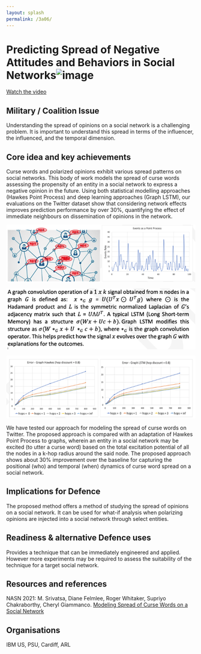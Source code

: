 ```yaml
---
layout: splash
permalink: /3a06/
---
```


# Predicting Spread of Negative Attitudes and Behaviors in Social Networks![image](https://user-images.githubusercontent.com/87701273/129204269-c96a7355-b9ba-4f8d-8e4f-6585b5266e55.png)


[Watch the video](https://ibm.box.com/v/Showcase-3a06-video)

## Military / Coalition Issue
Understanding the spread of opinions on a social network is a challenging problem. It is important to understand this spread in terms of the influencer, the influenced, and the temporal dimension. 

## Core idea and key achievements
Curse words and polarized opinions exhibit various spread patterns on social networks. This body of work models the spread of curse words assessing the propensity of an entity in a social network to express a negative opinion in the future. Using both statistical modelling approaches (Hawkes Point Process) and deep learning approaches (Graph LSTM), our evaluations on the Twitter dataset show that considering network effects improves prediction performance by over 30%, quantifying the effect of immediate neighbours on dissemination of opinions in the network.

![image info](/dais/achievements/images/3a06-fig1.png)

![image info](/dais/achievements/images/3a06-fig5.png)

![image info](/dais/achievements/images/3a06-fig2.png)

We have tested our approach for modeling the spread of curse words on Twitter. The proposed approach is compared with an adaptation of Hawkes Point Process to graphs, wherein an entity in a social network may be excited (to utter a curse word) based on the total excitation potential of all the nodes in a k-hop radius around the said node. The proposed approach shows about 30% improvement over the baseline for capturing the positional (who) and temporal (when) dynamics of curse word spread on a social network. 

## Implications for Defence
The proposed method offers a method of studying the spread of opinions on a social network. It can be used for what-if analysis when polarizing opinions are injected into a social network through select entities.

## Readiness & alternative Defence uses
Provides a technique that can be immediately engineered and applied. However more experiments may be required to assess the suitability of the technique for a target social network.

<!-- ![image info](/dais/achievements/images/1a02_figure1.jpg) -->

## Resources and references
NASN 2021: M. Srivatsa, Diane Felmlee, Roger Whitaker, Supriyo Chakraborthy, Cheryl Giammanco. 
[Modeling Spread of Curse Words on a Social Network](https://dais-ita.org/node/5877) 

## Organisations
IBM US, PSU, Cardiff, ARL
